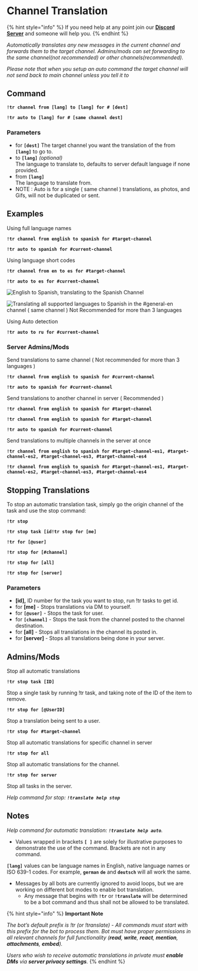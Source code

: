 # Channel Translation

{% hint style="info" %}
If you need help at any point join our [**Discord Server**](https://discord.gg/mgNR64R) and someone will help you.
{% endhint %}

_Automatically translates any new messages in the current channel and forwards them to the target channel. Admins/mods can set forwarding to the same channel(not recommended) or other channels(recommended)._

_Please note that when you setup an auto command the target channel will not send back to main channel unless you tell it to_

## Command <a href="#command" id="command"></a>

**`!tr channel from [lang] to [lang] for # [dest]`**

**`!tr auto to [lang] for # [same channel dest]`**

### Parameters

* for **`[dest]`** The target channel you want the translation of the from **`[lang]`** to go to.
* to **`[lang]`** _(optional)_\
  &#x20;The language to translate to, defaults to server default language if none provided.
* from **`[lang]`**\
  &#x20;The language to translate from.
* NOTE : Auto is for a single ( same channel ) translations, as photos, and Gifs, will not be duplicated or sent.

## Examples <a href="#examples" id="examples"></a>

Using full language names

**`!tr channel from english to spanish for #target-channel`**

**`!tr auto to spanish for #current-channel`**

Using language short codes

**`!tr channel from en to es for #target-channel`**

**`!tr auto to es for #current-channel`**

![English to Spanish, translating to the Spanish Channel](../.gitbook/assets/IMG\_20211222\_230640.jpg)

![Translating all supported languages to Spanish in the #general-en channel ( same channel ) Not Recommended for more than 3 languages](../.gitbook/assets/IMG\_20211222\_230849.jpg)

Using Auto detection

**`!tr auto to ru for #current-channel`**

### Server Admins/Mods <a href="#server-adminsmods" id="server-adminsmods"></a>

Send translations to same channel ( Not recommended for more than 3 languages )

**`!tr channel from english to spanish for #current-channel`**

**`!tr auto to spanish for #current-channel`**

Send translations to another channel in server ( Recommended )

**`!tr channel from english to spanish for #target-channel`**

**`!tr channel from english to spanish for #target-channel`**

**`!tr auto to spanish for #current-channel`**

Send translations to multiple channels in the server at once

**`!tr channel from english to spanish for #target-channel-es1, #target-channel-es2, #target-channel-es3, #target-channel-es4`**

**`!tr channel from english to spanish for #target-channel-es1, #target-channel-es2, #target-channel-es3, #target-channel-es4`**

## Stopping Translations <a href="#stopping-translations" id="stopping-translations"></a>

To stop an automatic translation task, simply go the origin channel of the task and use the stop command:

**`!tr stop`**

**`!tr stop task [id!tr stop for [me]`**

**`!tr for [@user]`**

**`!tr stop for [#channel]`**&#x20;

**`!tr stop for [all]`**

**`!tr stop for [server]`**

### Parameters

* **\[id],** ID number for the task you want to stop, run !tr tasks to get id.
* for **\[me]** - Stops translations via DM to yourself.
* for **`[@user]`** - Stops the task for user.
* for **`[channel]`** - Stops the task from the channel posted to the channel destination.
* for **\[all]** - Stops all translations in the channel its posted in.
* for **\[server]** - Stops all translations being done in your server.

## Admins/Mods <a href="#adminsmods" id="adminsmods"></a>

Stop all automatic translations

**`!tr stop task [ID]`**

Stop a single task by running !tr task, and taking note of the ID of the item to remove.

**`!tr stop for [@UserID]`**

Stop a translation being sent to a user.

**`!tr stop for #target-channel`**

Stop all automatic translations for specific channel in server

**`!tr stop for all`**

Stop all automatic translations for the channel.

**`!tr stop for server`**

Stop all tasks in the server.

_Help command for stop: **`!translate help stop`**_

## Notes <a href="#notes" id="notes"></a>

_Help command for automatic translation: **`!translate help auto`**._

* Values wrapped in brackets **`[ ]`** are solely for illustrative purposes to demonstrate the use of the command. Brackets are not in any command.

**`[lang]`** values can be language names in English, native language names or ISO 639-1 codes. For example, **`german`** **`de`** and **`deutsch`** will all work the same.

* Messages by all bots are currently ignored to avoid loops, but we are working on different bot modes to enable bot translation.
  * Any message that begins with **`!tr`** or **`!translate`** will be determined to be a bot command and thus shall not be allowed to be translated.

{% hint style="info" %}
**Important Note**

_The bot’s default prefix is !tr (or !translate) - All commands must start with this prefix for the bot to process them. Bot must have proper permissions in all relevant channels for full functionality (**read**, **write**, **react**, **mention**, **attachments**, **embed**)._

_Users who wish to receive automatic translations in private must **enable DMs** via **server privacy settings**._
{% endhint %}
